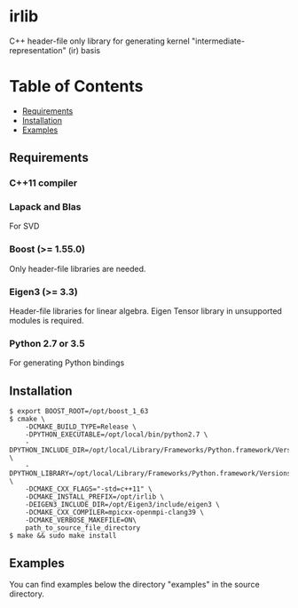 irlib
======
C++ header-file only library for generating kernel "intermediate-representation" (ir) basis

# Table of Contents
- [Requirements](#requirements)
- [Installation](#installation)
- [Examples](#examples)

## Requirements
### C++11 compiler

### Lapack and Blas
For SVD

### Boost (>= 1.55.0)
Only header-file libraries are needed.

### Eigen3 (>= 3.3)
Header-file libraries for linear algebra. Eigen Tensor library in unsupported modules is required.

### Python 2.7 or 3.5
For generating Python bindings

## Installation
```
$ export BOOST_ROOT=/opt/boost_1_63
$ cmake \
    -DCMAKE_BUILD_TYPE=Release \
    -DPYTHON_EXECUTABLE=/opt/local/bin/python2.7 \
    -DPYTHON_INCLUDE_DIR=/opt/local/Library/Frameworks/Python.framework/Versions/2.7/include/python2.7 \
    -DPYTHON_LIBRARY=/opt/local/Library/Frameworks/Python.framework/Versions/2.7/lib/libpython2.7.dylib \
    -DCMAKE_CXX_FLAGS="-std=c++11" \
    -DCMAKE_INSTALL_PREFIX=/opt/irlib \
    -DEIGEN3_INCLUDE_DIR=/opt/Eigen3/include/eigen3 \
    -DCMAKE_CXX_COMPILER=mpicxx-openmpi-clang39 \
    -DCMAKE_VERBOSE_MAKEFILE=ON\
    path_to_source_file_directory
$ make && sudo make install
```

## Examples
You can find examples below the directory "examples" in the source directory.